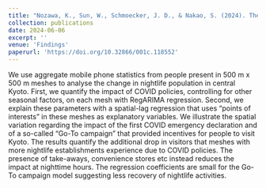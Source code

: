 ```yaml
---
title: "Nozawa, K., Sun, W., Schmoecker, J. D., & Nakao, S. (2024). The Impact of COVID-19 Policies on Nightlife in Kyoto. Findings."
collection: publications
date: 2024-06-06
excerpt: ''
venue: 'Findings'
paperurl: 'https://doi.org/10.32866/001c.118552'
---
```


We use aggregate mobile phone statistics from people present in 500 m x 500 m meshes to analyse the change in nightlife population in central Kyoto. First, we quantify the impact of COVID policies, controlling for other seasonal factors, on each mesh with RegARIMA regression. Second, we explain these parameters with a spatial-lag regression that uses “points of interests” in these meshes as explanatory variables. We illustrate the spatial variation regarding the impact of the first COVID emergency declaration and of a so-called “Go-To campaign” that provided incentives for people to visit Kyoto. The results quantify the additional drop in visitors that meshes with more nightlife establishments experience due to COVID policies. The presence of take-aways, convenience stores etc instead reduces the impact at nighttime hours. The regression coefficients are small for the Go-To campaign model suggesting less recovery of nightlife activities.